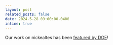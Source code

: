```yaml
---
layout: post
related_posts: false
date: 2024-5-28 09:00:00-0400
inline: true
---
```


Our work on nickealtes has been [featured by DOE](https://www.energy.gov/science/articles/investigating-high-temperature-superconductors)!